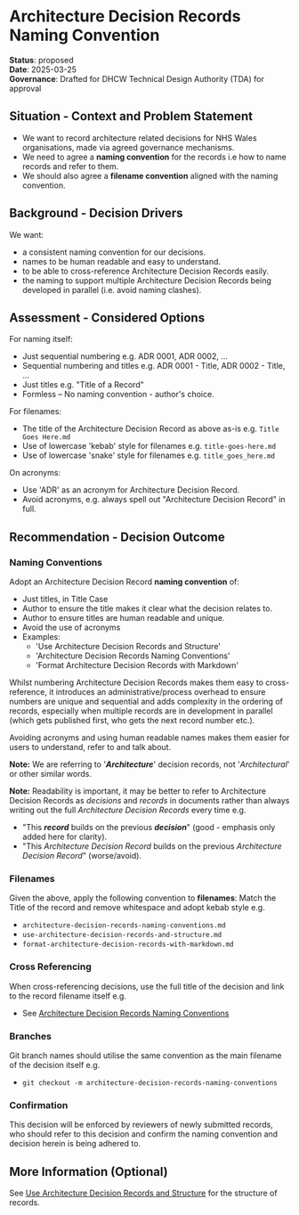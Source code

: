 # Architecture Decision Records Naming Convention

**Status**: proposed  
**Date**: 2025-03-25  
**Governance**: Drafted for DHCW Technical Design Authority (TDA) for approval

## Situation - Context and Problem Statement

* We want to record architecture related decisions for NHS Wales organisations, made via agreed governance mechanisms. 
* We need to agree a **naming convention** for the records i.e how to name records and refer to them.
* We should also agree a **filename convention** aligned with the naming convention.

## Background - Decision Drivers
We want:
* a consistent naming convention for our decisions.
* names to be human readable and easy to understand.
* to be able to cross-reference Architecture Decision Records easily.
* the naming to support multiple Architecture Decision Records being developed in parallel (i.e. avoid naming clashes).

## Assessment - Considered Options

For naming itself:
* Just sequential numbering e.g. ADR 0001, ADR 0002, ...
* Sequential numbering and titles e.g. ADR 0001 - Title, ADR 0002 - Title, ...
* Just titles e.g. "Title of a Record"
* Formless – No naming convention - author's choice.

For filenames:
* The title of the Architecture Decision Record as above as-is e.g. ``Title Goes Here.md``
* Use of lowercase 'kebab' style for filenames e.g. ``title-goes-here.md``
* Use of lowercase 'snake' style for filenames e.g. ``title_goes_here.md``

On acronyms:
* Use 'ADR' as an acronym for Architecture Decision Record.
* Avoid acronyms, e.g. always spell out "Architecture Decision Record" in full.

## Recommendation - Decision Outcome
### Naming Conventions
Adopt an Architecture Decision Record **naming convention** of:
* Just titles, in Title Case
* Author to ensure the title makes it clear what the decision relates to.
* Author to ensure titles are human readable and unique.
* Avoid the use of acronyms
* Examples:
    * 'Use Architecture Decision Records and Structure'
    * 'Architecture Decision Records Naming Conventions'
    * 'Format Architecture Decision Records with Markdown'

Whilst numbering Architecture Decision Records makes them easy to cross-reference, it introduces an administrative/process overhead to ensure numbers are unique and sequential and adds complexity in the ordering of records, especially when multiple records are in development in parallel (which gets published first, who gets the next record number etc.). 

Avoiding acronyms and using human readable names makes them easier for users to understand, refer to and talk about.

**Note:** We are referring to '**_Architecture_**' decision records, not '_Architectural_' or other similar words.

**Note:** Readability is important, it may be better to refer to Architecture Decision Records as _decisions_ and _records_ in documents rather than always writing out the full _Architecture Decision Records_ every time e.g. 
* "This **_record_** builds on the previous **_decision_**" (good - emphasis only added here for clarity).
* "This _Architecture Decision Record_ builds on the previous _Architecture Decision Record_" (worse/avoid). 

### Filenames
Given the above, apply the following convention to **filenames**: Match the Title of the record and remove whitespace and adopt kebab style e.g. 
* ``architecture-decision-records-naming-conventions.md``
* ``use-architecture-decision-records-and-structure.md``
* ``format-architecture-decision-records-with-markdown.md``

### Cross Referencing
When cross-referencing decisions, use the full title of the decision and link to the record filename itself e.g.
* See [Architecture Decision Records Naming Conventions](adr-architecture-decision-records-naming-conventions.md)

### Branches
Git branch names should utilise the same convention as the main filename of the decision itself e.g.
* ``git checkout -m architecture-decision-records-naming-conventions``

### Confirmation

This decision will be enforced by reviewers of newly submitted records, who should refer to this decision and confirm the naming convention and decision herein is being adhered to.

## More Information (Optional)
See [Use Architecture Decision Records and Structure](adr-use-architecture-decision-records-and-structure.md) for the structure of records.